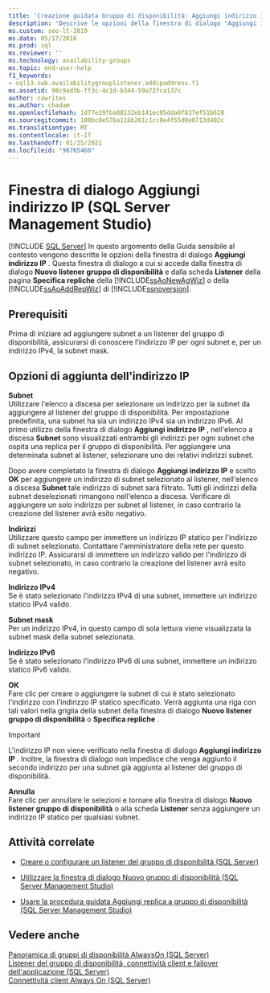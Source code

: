 ```yaml
---
title: 'Creazione guidata Gruppo di disponibilità: Aggiungi indirizzo IP'
description: 'Descrive le opzioni della finestra di dialogo "Aggiungi indirizzo IP" trovate nella pagina "Specifica repliche nella "Creazione guidata gruppo di disponibilità" di SQL Server Management Studio. '
ms.custom: seo-lt-2019
ms.date: 05/17/2016
ms.prod: sql
ms.reviewer: ''
ms.technology: availability-groups
ms.topic: end-user-help
f1_keywords:
- sql13.swb.availabilitygrouplistener.addipaddress.f1
ms.assetid: 98c9ad3b-ff3c-4c1d-b344-59a72fca137c
author: cawrites
ms.author: chadam
ms.openlocfilehash: 1d77e19fba88132eb141ec05dda0f837ef51b620
ms.sourcegitcommit: 108bc8e576a116b261c1cc8e4f55d0e0713d402c
ms.translationtype: MT
ms.contentlocale: it-IT
ms.lasthandoff: 01/25/2021
ms.locfileid: "98765460"
---
```

# <a name="add-ip-address-dialog-box-sql-server-management-studio"></a>Finestra di dialogo Aggiungi indirizzo IP (SQL Server Management Studio)
[!INCLUDE [SQL Server](../../../includes/applies-to-version/sqlserver.md)]
  In questo argomento della Guida sensibile al contesto vengono descritte le opzioni della finestra di dialogo **Aggiungi indirizzo IP** . Questa finestra di dialogo a cui si accede dalla finestra di dialogo **Nuovo listener gruppo di disponibilità** e dalla scheda **Listener** della pagina **Specifica repliche** della [!INCLUDE[ssAoNewAgWiz](../../../includes/ssaonewagwiz-md.md)] o della [!INCLUDE[ssAoAddRepWiz](../../../includes/ssaoaddrepwiz-md.md)] di [!INCLUDE[ssnoversion](../../../includes/ssnoversion-md.md)].  
  
## <a name="prerequisites"></a>Prerequisiti  
 Prima di iniziare ad aggiungere subnet a un listener del gruppo di disponibilità, assicurarsi di conoscere l'indirizzo IP per ogni subnet e, per un indirizzo IPv4, la subnet mask.  
  
##  <a name="add-ip-address-options"></a><a name="PageOptions"></a> Opzioni di aggiunta dell'indirizzo IP  
 **Subnet**  
 Utilizzare l'elenco a discesa per selezionare un indirizzo per la subnet da aggiungere al listener del gruppo di disponibilità. Per impostazione predefinita, una subnet ha sia un indirizzo IPv4 sia un indirizzo IPv6. Al primo utilizzo della finestra di dialogo **Aggiungi indirizzo IP** , nell'elenco a discesa **Subnet** sono visualizzati entrambi gli indirizzi per ogni subnet che ospita una replica per il gruppo di disponibilità. Per aggiungere una determinata subnet al listener, selezionare uno dei relativi indirizzi subnet.  
  
 Dopo avere completato la finestra di dialogo **Aggiungi indirizzo IP** e scelto **OK** per aggiungere un indirizzo di subnet selezionato al listener, nell'elenco a discesa **Subnet** tale indirizzo di subnet sarà filtrato. Tutti gli indirizzi della subnet deselezionati rimangono nell'elenco a discesa. Verificare di aggiungere un solo indirizzo per subnet al listener, in caso contrario la creazione del listener avrà esito negativo.  
  
 **Indirizzi**  
 Utilizzare questo campo per immettere un indirizzo IP statico per l'indirizzo di subnet selezionato. Contattare l'amministratore della rete per questo indirizzo IP. Assicurarsi di immettere un indirizzo valido per l'indirizzo di subnet selezionato, in caso contrario la creazione del listener avrà esito negativo.  
  
 **Indirizzo IPv4**  
 Se è stato selezionato l'indirizzo IPv4 di una subnet, immettere un indirizzo statico IPv4 valido.  
  
 **Subnet mask**  
 Per un indirizzo IPv4, in questo campo di sola lettura viene visualizzata la subnet mask della subnet selezionata.  
  
 **Indirizzo IPv6**  
 Se è stato selezionato l'indirizzo IPv6 di una subnet, immettere un indirizzo statico IPv6 valido.  
  
 **OK**  
 Fare clic per creare o aggiungere la subnet di cui è stato selezionato l'indirizzo con l'indirizzo IP statico specificato. Verrà aggiunta una riga con tali valori nella griglia della subnet della finestra di dialogo **Nuovo listener gruppo di disponibilità** o **Specifica repliche** .  
  
> [!IMPORTANT]  
>  L'indirizzo IP non viene verificato nella finestra di dialogo **Aggiungi indirizzo IP** . Inoltre, la finestra di dialogo non impedisce che venga aggiunto il secondo indirizzo per una subnet già aggiunta al listener del gruppo di disponibilità.  
  
 **Annulla**  
 Fare clic per annullare le selezioni e tornare alla finestra di dialogo **Nuovo listener gruppo di disponibilità** o alla scheda **Listener** senza aggiungere un indirizzo IP statico per qualsiasi subnet.  
  
##  <a name="related-tasks"></a><a name="RelatedTasks"></a> Attività correlate  
  
-   [Creare o configurare un listener del gruppo di disponibilità &#40;SQL Server&#41;](../../../database-engine/availability-groups/windows/create-or-configure-an-availability-group-listener-sql-server.md)  
  
-   [Utilizzare la finestra di dialogo Nuovo gruppo di disponibilità &#40;SQL Server Management Studio&#41;](../../../database-engine/availability-groups/windows/use-the-new-availability-group-dialog-box-sql-server-management-studio.md)  
  
-   [Usare la procedura guidata Aggiungi replica a gruppo di disponibilità &#40;SQL Server Management Studio&#41;](../../../database-engine/availability-groups/windows/use-the-add-replica-to-availability-group-wizard-sql-server-management-studio.md)  
  
## <a name="see-also"></a>Vedere anche  
 [Panoramica di gruppi di disponibilità AlwaysOn &#40;SQL Server&#41;](../../../database-engine/availability-groups/windows/overview-of-always-on-availability-groups-sql-server.md)   
 [Listener del gruppo di disponibilità, connettività client e failover dell'applicazione &#40;SQL Server&#41;](../../../database-engine/availability-groups/windows/listeners-client-connectivity-application-failover.md)   
 [Connettività client Always On &#40;SQL Server&#41;](../../../database-engine/availability-groups/windows/always-on-client-connectivity-sql-server.md)  
  
  
